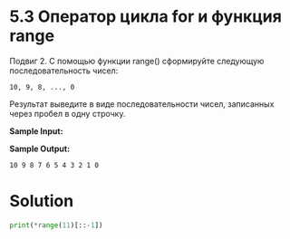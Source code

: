 # 5.3 Оператор цикла for и функция range
Подвиг 2. С помощью функции range() сформируйте следующую последовательность чисел:
```
10, 9, 8, ..., 0
```
Результат выведите в виде последовательности чисел, записанных через пробел в одну строчку.

**Sample Input:**

**Sample Output:**
```
10 9 8 7 6 5 4 3 2 1 0
```
# Solution
```python
print(*range(11)[::-1])
```